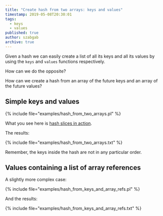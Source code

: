 ```yaml
---
title: "Create hash from two arrays: keys and values"
timestamp: 2019-05-08T20:30:01
tags:
  - keys
  - values
published: true
author: szabgab
archive: true
---
```



Given a hash we can easily create a list of all its keys and all its values by using the `keys` and
`values` functions respectively.

How can we do the opposite?

How can we create a hash from an array of the future keys and an array of the future values?


## Simple keys and values

{% include file="examples/hash_from_two_arrays.pl" %}

What you see here is [hash slices in action](/hash-slice).

The results:

{% include file="examples/hash_from_two_arrays.txt" %}

Remember, the keys inside the hash are not in any particular order.

## Values containing a list of array references

A slightly more complex case:

{% include file="examples/hash_from_keys_and_array_refs.pl" %}

And the results:

{% include file="examples/hash_from_keys_and_array_refs.txt" %}
